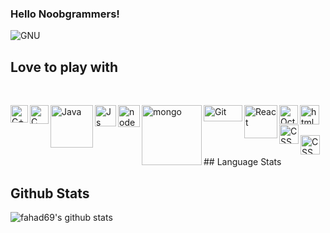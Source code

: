 ### Hello Noobgrammers! 

![GNU](https://github.com/fahad69/fahad69/blob/master/Images/why.jpg)

## Love to play with
<br />

[<img align="left" alt="C++" width="28px" src="https://raw.githubusercontent.com/isocpp/logos/master/cpp_logo.png" />][website]
[<img align="left" alt="C" width="30px" src="https://user-images.githubusercontent.com/29695545/43161921-2618b280-8f92-11e8-8738-74c0a03eadff.png" />][website]
[<img align="left" alt="Java" width="68px" src="https://techbum.io/content/images/2020/05/java-logo-png-png-collections-at-sccprecat-java-logo-transparent-768_472.png" />][website]
[<img align="left" alt="Js" width="34px" src="https://cdn4.iconfinder.com/data/icons/logos-and-brands/512/187_Js_logo_logos-512.png" />][website]
[<img align="left" alt="node" width="35px" src="https://nodejs.org/static/images/logo-hexagon-card.png" />][website]
[<img align="left" alt="mongo" width="96px" src="https://cdn.worldvectorlogo.com/logos/mongodb.svg" />][website]
[<img align="left" alt="Git" width="62px" height="26px" src="https://git-scm.com/images/logos/downloads/Git-Logo-2Color.png" />][website]
[<img align="left" alt="React" width="53px" src="https://upload.wikimedia.org/wikipedia/commons/thumb/a/a7/React-icon.svg/1200px-React-icon.svg.png" />][website]
[<img align="left" alt="Octave" width="30px" src="https://upload.wikimedia.org/wikipedia/commons/thumb/6/6a/Gnu-octave-logo.svg/1024px-Gnu-octave-logo.svg.png" />][website]
[<img align="left" alt="html" width="31px" src="https://c7.uihere.com/files/5/56/989/website-development-html5-logo-clip-art-world-wide-web-consortium-world-wide-web.jpg" />][website]
[<img align="left" alt="CSS" width="31px" src="https://www.pngitem.com/pimgs/m/198-1985012_transparent-css3-logo-png-css-logo-transparent-background.png" />][website]
<br />
<br />

[<img align="left" alt="CSS" width="31px" src="https://www.pngitem.com/pimgs/m/198-1985012_transparent-css3-logo-png-css-logo-transparent-background.png" />][website]

<br />
<br />
## Language Stats

## Github Stats

![fahad69's github stats](https://github-readme-stats.vercel.app/api?username=fahad69&show_icons=true&theme=algolia)


[website]: #

